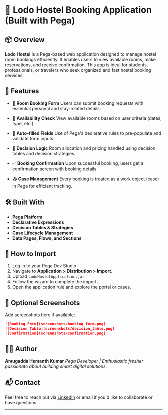 # 🏨 Lodo Hostel Booking Application (Built with Pega)

## 📦 Overview

**Lodo Hostel** is a Pega-based web application designed to manage hostel room bookings efficiently. It enables users to view available rooms, make reservations, and receive confirmation. This app is ideal for students, professionals, or travelers who seek organized and fast hostel booking services.

## 🚀 Features

* 🧾 **Room Booking Form**
  Users can submit booking requests with essential personal and stay-related details.

* 📅 **Availability Check**
  View available rooms based on user criteria (dates, type, etc.).

* 📝 **Auto-filled Fields**
  Use of Pega's declarative rules to pre-populate and validate form inputs.

* 🧠 **Decision Logic**
  Room allocation and pricing handled using decision tables and decision strategies.

* ✅ **Booking Confirmation**
  Upon successful booking, users get a confirmation screen with booking details.

* 📤 **Case Management**
  Every booking is treated as a work object (case) in Pega for efficient tracking.

## 🛠️ Built With

* **Pega Platform**
* **Declarative Expressions**
* **Decision Tables & Strategies**
* **Case Lifecycle Management**
* **Data Pages, Flows, and Sections**

## 🧰 How to Import

1. Log in to your Pega Dev Studio.
2. Navigate to **Application > Distribution > Import**.
3. Upload `LodoHostelApplication.jar`.
4. Follow the wizard to complete the import.
5. Open the application rule and explore the portal or cases.

## 📸 Optional Screenshots

Add screenshots here if available:

```md
![Booking Form](screenshots/booking_form.png)
![Decision Table](screenshots/decision_table.png)
![Confirmation](screenshots/confirmation.png)
```

## 🧑‍💻 Author

**Amugadda Hemanth Kumar**
*Pega Developer | Enthusiastic fresher passionate about building smart digital solutions.*

## 📬 Contact

Feel free to reach out via [LinkedIn](https://www.linkedin.com/in/amugaddahemanthkumar/) or email if you'd like to collaborate or have questions.

---
